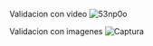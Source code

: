 Validacion con video
![53np0o](https://user-images.githubusercontent.com/66838187/112900528-410a5100-90a9-11eb-844c-f14636fc833a.gif)

Validacion con imagenes 
![Captura](https://user-images.githubusercontent.com/66838187/112901207-0fde5080-90aa-11eb-9726-f8bc2bad6d80.PNG)
